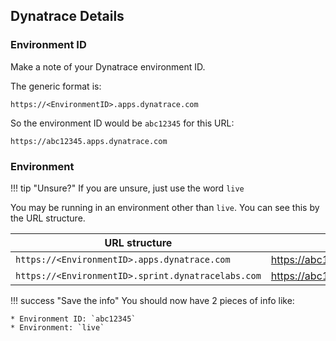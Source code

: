 ## Dynatrace Details

### Environment ID

Make a note of your Dynatrace environment ID.

The generic format is:

```
https://<EnvironmentID>.apps.dynatrace.com
```

So the environment ID would be `abc12345` for this URL:

```
https://abc12345.apps.dynatrace.com
```

### Environment

!!! tip "Unsure?"
    If you are unsure, just use the word `live`

You may be running in an environment other than `live`. You can see this by the URL structure.

| URL structure                              | Example                             | Environment |
|----------------------------------------------------------|-----------------------|-------------|
| `https://<EnvironmentID>.apps.dynatrace.com` | https://abc12345.apps.dynatrace.com |  `live`     |
| `https://<EnvironmentID>.sprint.dynatracelabs.com` | https://abc12345.sprint.dynatracelabs.com |  `sprint`     |

!!! success "Save the info"
    You should now have 2 pieces of info like:
    
    * Environment ID: `abc12345`
    * Environment: `live`